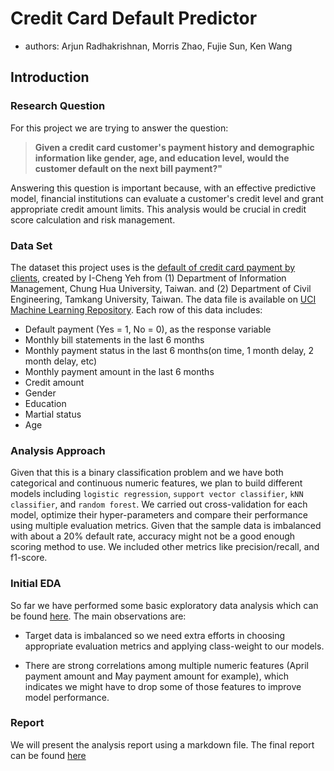 # Credit Card Default Predictor

- authors: Arjun Radhakrishnan, Morris Zhao, Fujie Sun, Ken Wang

## Introduction

### Research Question

For this project we are trying to answer the question:

> **Given a credit card customer's payment history and demographic information like gender, age, and education level, would the customer default on the next bill payment?"**

Answering this question is important because, with an effective predictive model, financial institutions can evaluate a customer's credit level and grant appropriate credit amount limits. This analysis would be crucial in credit score calculation and risk management.

### Data Set

The dataset this project uses is the [default of credit card payment by clients](https://archive.ics.uci.edu/ml/datasets/default+of+credit+card+clients), created by I-Cheng Yeh from  (1) Department of Information Management, Chung Hua University, Taiwan. and (2) Department of Civil Engineering, Tamkang University, Taiwan. The data file is available on [UCI Machine Learning Repository](https://archive.ics.uci.edu/ml/datasets/default+of+credit+card+clients). Each row of this data includes:

- Default payment (Yes = 1, No = 0), as the response variable
- Monthly bill statements in the last 6 months
- Monthly payment status in the last 6 months(on time, 1 month delay, 2 month delay, etc)
- Monthly payment amount in the last 6 months
- Credit amount
- Gender
- Education
- Martial status
- Age

### Analysis Approach

Given that this is a binary classification problem and we have both categorical and continuous numeric features, we plan to build different models including `logistic regression`, `support vector classifier`, `kNN classifier`, and `random forest`. We carried out cross-validation for each model, optimize their hyper-parameters and compare their performance using multiple evaluation metrics. Given that the sample data is imbalanced with about a 20% default rate, accuracy might not be a good enough scoring method to use. We included other metrics like precision/recall, and f1-score.

### Initial EDA

So far we have performed some basic exploratory data analysis which can be found [here](https://github.com/UBC-MDS/credit_default_prediction_group_20/blob/main/src/eda_credit_default_data.ipynb). The main observations are:

- Target data is imbalanced so we need extra efforts in choosing appropriate evaluation metrics and applying class-weight to our models.

- There are strong correlations among multiple numeric features (April payment amount and May payment amount for example), which indicates we might have to drop some of those features to improve model performance.

### Report

We will present the analysis report using a markdown file. The final report can be found [here](https://github.com/UBC-MDS/credit_default_prediction_group_20/tree/main/doc)

